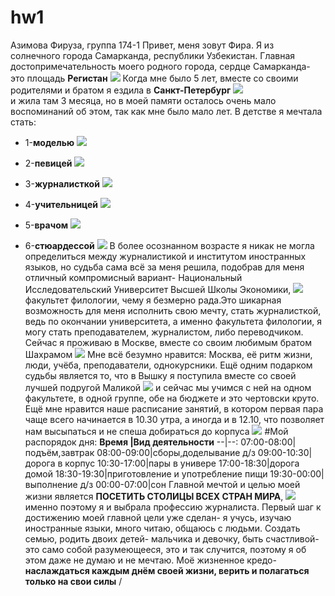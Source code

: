 # hw1
Азимова Фируза, группа 174-1
Привет, меня зовут Фира. Я из солнечного города Самарканда, республики Узбекистан. Главная достопримечательность моего родного города, сердце Самарканда- это площадь **Регистан** ![](http://img.pix.uz/u2290f40069l.jpg)
Когда мне было 5 лет, вместе со своими родителями и братом я ездила в **Санкт-Петербург** ![](https://avatars.mds.yandex.net/get-pdb/225396/abe84489-2981-4267-9a5b-205607a4bd05/s1200)  
и жила там 3 месяца, но в моей памяти осталось очень мало воспоминаний об этом, так как мне было мало лет.
В детстве я мечтала стать:
+ 1-**моделью** ![](http://img1.liveinternet.ru/images/attach/c/6/90/496/90496919_mirandakerr435.jpg)
- 2-**певицей** ![](http://my-life.ua/uploads/blog/redactor/mini_f2388ad8ccf4e1b659094edc7e09fdfc.jpg)
+ 3-**журналисткой** ![](https://cdn.pixabay.com/photo/2015/07/19/22/04/reporter-852096_1280.jpg)
- 4-**учительницей** ![](https://s.pfst.net/2014.04/623701381864c1145f0380789341b9398a865816647_b.jpg)
+ 5-**врачом** ![](https://candidahub.com/img/Doctor-prescribes-Fluconazole.jpg)
- 6-**стюардессой** ![](https://img.gazeta.ru/files3/387/7904387/stu-pic668-668x444-86663.jpg)
В более осознанном возрасте я никак не могла определиться между журналистикой и институтом иностранных языков, но судьба сама всё за меня решила, подобрав для меня отличный компромисный вариант- Национальный Исследовательский Университет Высшей Школы Экономики, ![](http://www.vsedomarossii.ru/photos/area_77/city_2813/street_11071/131043_3.jpg)
факультет филологии, чему я безмерно рада.Это шикарная возможность для меня исполнить свою мечту, стать журналисткой, ведь по окончании университета, а именно факультета филологии, я могу стать преподавателем, журналистом, либо переводчиком.
Сейчас я проживаю в Москве, вместе со своим любимым братом Шахрамом ![](https://vk.com/fhfghfghg)
Мне всё безумно нравится: Москва, её ритм жизни, люди, учёба, преподаватели, однокурсники.
Ещё одним подарком судьбы является то, что в Вышку я поступила вместе со своей лучшей подругой Маликой ![](https://vk.com/id237012356)
и сейчас мы учимся с ней на одном факультете, в одной группе, обе на бюджете и это чертовски круто.
Ещё мне нравится наше расписание занятий, в котором первая пара чаще всего начинается в 10.30 утра, а иногда и в 12.10, что позволяет нам высыпаться и не спеша добираться до корпуса ![](https://vk.com/id237012356)
#Мой распорядок дня:
**Время    |Вид деятельности**
--|--:
07:00-08:00|подъём,завтрак
08:00-09:00|сборы,доделывание д/з
09:00-10:30|дорога в корпус
10:30-17:00|пары в универе
17:00-18:30|дорога домой
18:30-19:30|приготовление и употребление пищи
19:30-00:00|выполнение д/з
00:00-07:00|сон
Главной мечтой и целью моей жизни является **ПОСЕТИТЬ СТОЛИЦЫ ВСЕХ СТРАН МИРА**, ![](https://worldi.ru/wp-content/uploads/2017/03/otkladyvajte-dengi-na-puteshestviya-a-ne-na-ocherednuyu-bespoleznuyu-veshh.jpg) именно поэтому я и выбрала профессию журналиста.
Первый шаг к достижению моей главной цели уже сделан- я учусь, изучаю иностранные языки, много читаю, общаюсь с людьми.
Создать семью, родить двоих детей- мальчика и девочку, быть счастливой- это само собой разумеющееся, это и так случится, поэтому я об этом даже не думаю и не мечтаю.
Моё жизненное кредо- **наслаждаться каждым днём своей жизни, верить и полагаться только на свои силы** /
